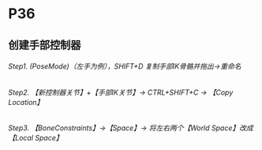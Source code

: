 # P36

## 创建手部控制器

###### Step1. (PoseMode)（左手为例），SHIFT+D 复制手部IK骨骼并拖出->重命名

###### Step2. 【新控制器关节】+【手部IK关节】-> CTRL+SHIFT+C -> 【Copy Location】

###### Step3. 【BoneConstraints】->【Space】-> 将左右两个【World Space】改成【Local Space】
